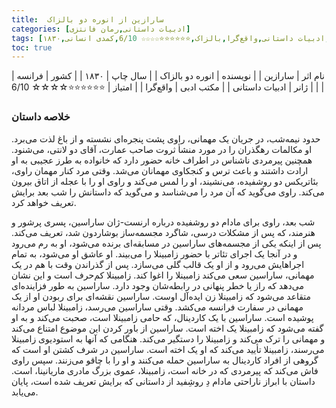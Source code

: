 ```yaml
---
title:  سارازین از انوره دو بالزاک
categories: [ادبیات داستانی,رمان فانتزی]
tags: [رمان کوتاه,فرانسه,ادبیات داستانی,واقع‌گرا,بالزاک,⭐⭐⭐⭐⭐⭐☆☆☆☆ 6/10,کمدی انسانی,۱۸۳۰]
toc: true
---
```


| نام اثر | سارازین |
| نویسنده | انوره دو بالزاک |
| سال چاپ | ۱۸۳۰  |
| کشور | فرانسه  |
| ژانر | ادبیات داستانی |
| مکتب ادبی | واقع‌گرا |
| امتیاز | ⭐⭐⭐⭐⭐⭐☆☆☆☆ 6/10 |

### خلاصه داستان

حدود نیمه‌شب، در جریان یک مهمانی، راوی پشت پنجره‌ای نشسته و از باغ لذت می‌برد. او مکالمات رهگذران را در مورد منشأ ثروت صاحب عمارت، آقای دو لانتی، می‌شنود. همچنین پیرمردی ناشناس در اطراف خانه حضور دارد که خانواده به طرز عجیبی به او ارادت داشتند و باعث ترس و کنجکاوی مهمانان می‌شد. وقتی مرد کنار مهمان راوی، بئاتریکس دو روشفیده، می‌نشیند، او را لمس می‌کند و راوی او را با عجله از اتاق بیرون می‌کند. راوی می‌گوید که آن مرد را می‌شناسد و می‌گوید که داستانش را شب بعد برایش تعریف خواهد کرد.

شب بعد، راوی برای مادام دو روشفیده درباره ارنست-ژان ساراسین، پسری پرشور و هنرمند، که پس از مشکلات درسی، شاگرد مجسمه‌ساز بوشاردون شد، تعریف می‌کند. پس از اینکه یکی از مجسمه‌های ساراسین در مسابقه‌ای برنده می‌شود، او به رم می‌رود و در آنجا یک اجرای تئاتر با حضور زامبینلا را می‌بیند. او عاشق او می‌شود، به تمام اجراهایش می‌رود و از او یک قالب گلی می‌سازد. پس از گذراندن وقت با هم در یک مهمانی، ساراسین سعی می‌کند زامبینلا را اغوا کند. زامبینلا کم‌حرف است و این نشان می‌دهد که راز یا خطر پنهانی در رابطه‌شان وجود دارد. ساراسین به طور فزاینده‌ای متقاعد می‌شود که زامبینلا زن ایده‌آل اوست. ساراسین نقشه‌ای برای ربودن او از یک مهمانی در سفارت فرانسه می‌کشد. وقتی ساراسین می‌رسد، زامبینلا لباس مردانه پوشیده است. ساراسین با یک کاردینال، که حامی زامبینلا است، صحبت می‌کند و به او گفته می‌شود که زامبینلا یک اخته است. ساراسین از باور کردن این موضوع امتناع می‌کند و مهمانی را ترک می‌کند و زامبینلا را دستگیر می‌کند. هنگامی که آنها به استودیوی زامبینلا می‌رسند، زامبینلا تأیید می‌کند که او یک اخته است. ساراسین در شرف کشتن او است که گروهی از افراد کاردینال به ساراسین حمله می‌کنند و او را با چاقو می‌زنند. سپس راوی فاش می‌کند که پیرمردی که در خانه است، زامبینلا، عموی بزرگ مادری ماریانینا، است. داستان با ابراز ناراحتی مادام دِ روشِفید از داستانی که برایش تعریف شده است، پایان می‌یابد.